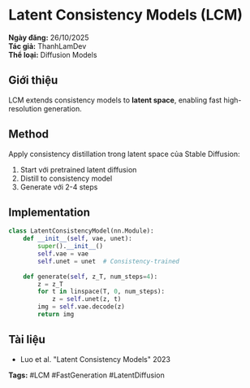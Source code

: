 # Latent Consistency Models (LCM)

**Ngày đăng:** 26/10/2025  
**Tác giả:** ThanhLamDev  
**Thể loại:** Diffusion Models

## Giới thiệu

LCM extends consistency models to **latent space**, enabling fast high-resolution generation.

## Method

Apply consistency distillation trong latent space của Stable Diffusion:

1. Start với pretrained latent diffusion
2. Distill to consistency model
3. Generate với 2-4 steps

## Implementation

```python
class LatentConsistencyModel(nn.Module):
    def __init__(self, vae, unet):
        super().__init__()
        self.vae = vae
        self.unet = unet  # Consistency-trained
    
    def generate(self, z_T, num_steps=4):
        z = z_T
        for t in linspace(T, 0, num_steps):
            z = self.unet(z, t)
        img = self.vae.decode(z)
        return img
```

## Tài liệu

- Luo et al. "Latent Consistency Models" 2023

**Tags:** #LCM #FastGeneration #LatentDiffusion

<script src="/assets/js/katex-init.js"></script>
